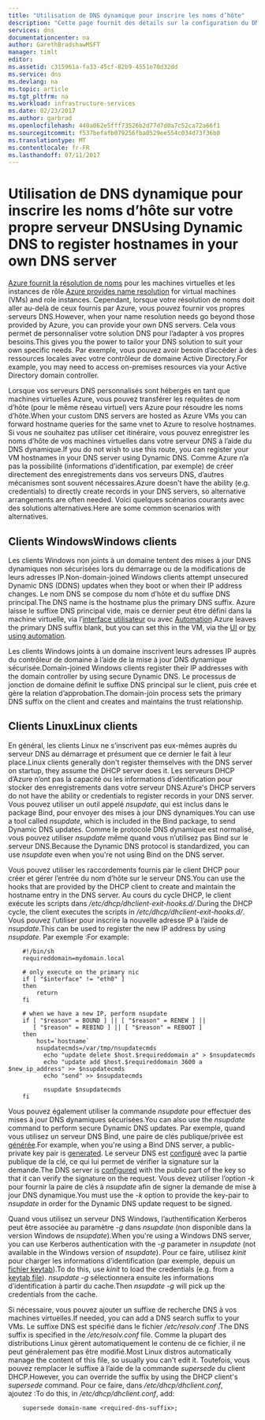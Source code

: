 ```yaml
---
title: "Utilisation de DNS dynamique pour inscrire les noms d’hôte"
description: "Cette page fournit des détails sur la configuration du DNS dynamique pour enregistrer les noms d’hôte sur vos propres serveurs DNS."
services: dns
documentationcenter: na
author: GarethBradshawMSFT
manager: timlt
editor: 
ms.assetid: c315961a-fa33-45cf-82b9-4551e70d32dd
ms.service: dns
ms.devlang: na
ms.topic: article
ms.tgt_pltfrm: na
ms.workload: infrastructure-services
ms.date: 02/23/2017
ms.author: garbrad
ms.openlocfilehash: 440a062e5fff73526b2d77d7d0a7c52ca72a66f1
ms.sourcegitcommit: f537befafb079256fba0529ee554c034d73f36b0
ms.translationtype: MT
ms.contentlocale: fr-FR
ms.lasthandoff: 07/11/2017
---
```

# <a name="using-dynamic-dns-to-register-hostnames-in-your-own-dns-server"></a><span data-ttu-id="47df3-103">Utilisation de DNS dynamique pour inscrire les noms d’hôte sur votre propre serveur DNS</span><span class="sxs-lookup"><span data-stu-id="47df3-103">Using Dynamic DNS to register hostnames in your own DNS server</span></span>
<span data-ttu-id="47df3-104">[Azure fournit la résolution de noms](virtual-networks-name-resolution-for-vms-and-role-instances.md) pour les machines virtuelles et les instances de rôle.</span><span class="sxs-lookup"><span data-stu-id="47df3-104">[Azure provides name resolution](virtual-networks-name-resolution-for-vms-and-role-instances.md) for virtual machines (VMs) and role instances.</span></span> <span data-ttu-id="47df3-105">Cependant, lorsque votre résolution de noms doit aller au-delà de ceux fournis par Azure, vous pouvez fournir vos propres serveurs DNS.</span><span class="sxs-lookup"><span data-stu-id="47df3-105">However, when your name resolution needs go beyond those provided by Azure, you can provide your own DNS servers.</span></span> <span data-ttu-id="47df3-106">Cela vous permet de personnaliser votre solution DNS pour l’adapter à vos propres besoins.</span><span class="sxs-lookup"><span data-stu-id="47df3-106">This gives you the power to tailor your DNS solution to suit your own specific needs.</span></span> <span data-ttu-id="47df3-107">Par exemple, vous pouvez avoir besoin d’accéder à des ressources locales avec votre contrôleur de domaine Active Directory.</span><span class="sxs-lookup"><span data-stu-id="47df3-107">For example, you may need to access on-premises resources via your Active Directory domain controller.</span></span>

<span data-ttu-id="47df3-108">Lorsque vos serveurs DNS personnalisés sont hébergés en tant que machines virtuelles Azure, vous pouvez transférer les requêtes de nom d’hôte (pour le même réseau virtuel) vers Azure pour résoudre les noms d’hôte.</span><span class="sxs-lookup"><span data-stu-id="47df3-108">When your custom DNS servers are hosted as Azure VMs you can forward hostname queries for the same vnet to Azure to resolve hostnames.</span></span> <span data-ttu-id="47df3-109">Si vous ne souhaitez pas utiliser cet itinéraire, vous pouvez enregistrer les noms d’hôte de vos machines virtuelles dans votre serveur DNS à l’aide du DNS dynamique.</span><span class="sxs-lookup"><span data-stu-id="47df3-109">If you do not wish to use this route, you can register your VM hostnames in your DNS server using Dynamic DNS.</span></span>  <span data-ttu-id="47df3-110">Comme Azure n’a pas la possibilité (informations d’identification, par exemple) de créer directement des enregistrements dans vos serveurs DNS, d’autres mécanismes sont souvent nécessaires.</span><span class="sxs-lookup"><span data-stu-id="47df3-110">Azure doesn't have the ability (e.g. credentials) to directly create records in your DNS servers, so alternative arrangements are often needed.</span></span> <span data-ttu-id="47df3-111">Voici quelques scénarios courants avec des solutions alternatives.</span><span class="sxs-lookup"><span data-stu-id="47df3-111">Here are some common scenarios with alternatives.</span></span>

## <a name="windows-clients"></a><span data-ttu-id="47df3-112">Clients Windows</span><span class="sxs-lookup"><span data-stu-id="47df3-112">Windows clients</span></span>
<span data-ttu-id="47df3-113">Les clients Windows non joints à un domaine tentent des mises à jour DNS dynamiques non sécurisées lors du démarrage ou de la modifications de leurs adresses IP.</span><span class="sxs-lookup"><span data-stu-id="47df3-113">Non-domain-joined Windows clients attempt unsecured Dynamic DNS (DDNS) updates when they boot or when their IP address changes.</span></span> <span data-ttu-id="47df3-114">Le nom DNS se compose du nom d’hôte et du suffixe DNS principal.</span><span class="sxs-lookup"><span data-stu-id="47df3-114">The DNS name is the hostname plus the primary DNS suffix.</span></span> <span data-ttu-id="47df3-115">Azure laisse le suffixe DNS principal vide, mais ce dernier peut être défini dans la machine virtuelle, via l’[interface utilisateur](https://technet.microsoft.com/library/cc794784.aspx) ou avec [Automation](https://social.technet.microsoft.com/forums/windowsserver/3720415a-6a9a-4bca-aa2a-6df58a1a47d7/change-primary-dns-suffix).</span><span class="sxs-lookup"><span data-stu-id="47df3-115">Azure leaves the primary DNS suffix blank, but you can set this in the VM, via the [UI](https://technet.microsoft.com/library/cc794784.aspx) or [by using automation](https://social.technet.microsoft.com/forums/windowsserver/3720415a-6a9a-4bca-aa2a-6df58a1a47d7/change-primary-dns-suffix).</span></span>

<span data-ttu-id="47df3-116">Les clients Windows joints à un domaine inscrivent leurs adresses IP auprès du contrôleur de domaine à l’aide de la mise à jour DNS dynamique sécurisée.</span><span class="sxs-lookup"><span data-stu-id="47df3-116">Domain-joined Windows clients register their IP addresses with the domain controller by using secure Dynamic DNS.</span></span> <span data-ttu-id="47df3-117">Le processus de jonction de domaine définit le suffixe DNS principal sur le client, puis crée et gère la relation d’approbation.</span><span class="sxs-lookup"><span data-stu-id="47df3-117">The domain-join process sets the primary DNS suffix on the client and creates and maintains the trust relationship.</span></span>

## <a name="linux-clients"></a><span data-ttu-id="47df3-118">Clients Linux</span><span class="sxs-lookup"><span data-stu-id="47df3-118">Linux clients</span></span>
<span data-ttu-id="47df3-119">En général, les clients Linux ne s’inscrivent pas eux-mêmes auprès du serveur DNS au démarrage et présument que ce dernier le fait à leur place.</span><span class="sxs-lookup"><span data-stu-id="47df3-119">Linux clients generally don't register themselves with the DNS server on startup, they assume the DHCP server does it.</span></span> <span data-ttu-id="47df3-120">Les serveurs DHCP d’Azure n’ont pas la capacité ou les informations d’identification pour stocker des enregistrements dans votre serveur DNS.</span><span class="sxs-lookup"><span data-stu-id="47df3-120">Azure's DHCP servers do not have the ability or credentials to register records in your DNS server.</span></span>  <span data-ttu-id="47df3-121">Vous pouvez utiliser un outil appelé *nsupdate*, qui est inclus dans le package Bind, pour envoyer des mises à jour DNS dynamiques.</span><span class="sxs-lookup"><span data-stu-id="47df3-121">You can use a tool called *nsupdate*, which is included in the Bind package, to send Dynamic DNS updates.</span></span> <span data-ttu-id="47df3-122">Comme le protocole DNS dynamique est normalisé, vous pouvez utiliser *nsupdate* même quand vous n’utilisez pas Bind sur le serveur DNS.</span><span class="sxs-lookup"><span data-stu-id="47df3-122">Because the Dynamic DNS protocol is standardized, you can use *nsupdate* even when you're not using Bind on the DNS server.</span></span>

<span data-ttu-id="47df3-123">Vous pouvez utiliser les raccordements fournis par le client DHCP pour créer et gérer l’entrée du nom d’hôte sur le serveur DNS.</span><span class="sxs-lookup"><span data-stu-id="47df3-123">You can use the hooks that are provided by the DHCP client to create and maintain the hostname entry in the DNS server.</span></span> <span data-ttu-id="47df3-124">Au cours du cycle DHCP, le client exécute les scripts dans */etc/dhcp/dhclient-exit-hooks.d/*.</span><span class="sxs-lookup"><span data-stu-id="47df3-124">During the DHCP cycle, the client executes the scripts in */etc/dhcp/dhclient-exit-hooks.d/*.</span></span> <span data-ttu-id="47df3-125">Vous pouvez l’utiliser pour inscrire la nouvelle adresse IP à l’aide de *nsupdate*.</span><span class="sxs-lookup"><span data-stu-id="47df3-125">This can be used to register the new IP address by using *nsupdate*.</span></span> <span data-ttu-id="47df3-126">Par exemple :</span><span class="sxs-lookup"><span data-stu-id="47df3-126">For example:</span></span>

        #!/bin/sh
        requireddomain=mydomain.local

        # only execute on the primary nic
        if [ "$interface" != "eth0" ]
        then
            return
        fi

        # when we have a new IP, perform nsupdate
        if [ "$reason" = BOUND ] || [ "$reason" = RENEW ] ||
           [ "$reason" = REBIND ] || [ "$reason" = REBOOT ]
        then
            host=`hostname`
            nsupdatecmds=/var/tmp/nsupdatecmds
              echo "update delete $host.$requireddomain a" > $nsupdatecmds
              echo "update add $host.$requireddomain 3600 a $new_ip_address" >> $nsupdatecmds
              echo "send" >> $nsupdatecmds

              nsupdate $nsupdatecmds
        fi

        
        

<span data-ttu-id="47df3-127">Vous pouvez également utiliser la commande *nsupdate* pour effectuer des mises à jour DNS dynamiques sécurisées.</span><span class="sxs-lookup"><span data-stu-id="47df3-127">You can also use the *nsupdate* command to perform secure Dynamic DNS updates.</span></span> <span data-ttu-id="47df3-128">Par exemple, quand vous utilisez un serveur DNS Bind, une paire de clés publique/privée est [générée](http://linux.yyz.us/nsupdate/).</span><span class="sxs-lookup"><span data-stu-id="47df3-128">For example, when you're using a Bind DNS server, a public-private key pair is [generated](http://linux.yyz.us/nsupdate/).</span></span>  <span data-ttu-id="47df3-129">Le serveur DNS est [configuré](http://linux.yyz.us/dns/ddns-server.html) avec la partie publique de la clé, ce qui lui permet de vérifier la signature sur la demande.</span><span class="sxs-lookup"><span data-stu-id="47df3-129">The DNS server is [configured](http://linux.yyz.us/dns/ddns-server.html) with the public part of the key so that it can verify the signature on the request.</span></span> <span data-ttu-id="47df3-130">Vous devez utiliser l’option *-k* pour fournir la paire de clés à *nsupdate* afin de signer la demande de mise à jour DNS dynamique.</span><span class="sxs-lookup"><span data-stu-id="47df3-130">You must use the *-k* option to provide the key-pair to *nsupdate* in order for the Dynamic DNS update request to be signed.</span></span>

<span data-ttu-id="47df3-131">Quand vous utilisez un serveur DNS Windows, l’authentification Kerberos peut être associée au paramètre *-g* dans *nsupdate* (non disponible dans la version Windows de *nsupdate*).</span><span class="sxs-lookup"><span data-stu-id="47df3-131">When you're using a Windows DNS server, you can use Kerberos authentication with the *-g* parameter in *nsupdate* (not available in the Windows version of *nsupdate*).</span></span> <span data-ttu-id="47df3-132">Pour ce faire, utilisez *kinit* pour charger les informations d’identification (par exemple, depuis un [fichier keytab](http://www.itadmintools.com/2011/07/creating-kerberos-keytab-files.html)).</span><span class="sxs-lookup"><span data-stu-id="47df3-132">To do this, use *kinit* to load the credentials (e.g. from a [keytab file](http://www.itadmintools.com/2011/07/creating-kerberos-keytab-files.html)).</span></span> <span data-ttu-id="47df3-133">*nsupdate -g* sélectionnera ensuite les informations d’identification à partir du cache.</span><span class="sxs-lookup"><span data-stu-id="47df3-133">Then *nsupdate -g* will pick up the credentials from the cache.</span></span>

<span data-ttu-id="47df3-134">Si nécessaire, vous pouvez ajouter un suffixe de recherche DNS à vos machines virtuelles.</span><span class="sxs-lookup"><span data-stu-id="47df3-134">If needed, you can add a DNS search suffix to your VMs.</span></span> <span data-ttu-id="47df3-135">Le suffixe DNS est spécifié dans le fichier */etc/resolv.conf* .</span><span class="sxs-lookup"><span data-stu-id="47df3-135">The DNS suffix is specified in the */etc/resolv.conf* file.</span></span> <span data-ttu-id="47df3-136">Comme la plupart des distributions Linux gèrent automatiquement le contenu de ce fichier, il ne peut généralement pas être modifié.</span><span class="sxs-lookup"><span data-stu-id="47df3-136">Most Linux distros automatically manage the content of this file, so usually you can't edit it.</span></span> <span data-ttu-id="47df3-137">Toutefois, vous pouvez remplacer le suffixe à l’aide de la commande *supersede* du client DHCP.</span><span class="sxs-lookup"><span data-stu-id="47df3-137">However, you can override the suffix by using the DHCP client's *supersede* command.</span></span> <span data-ttu-id="47df3-138">Pour ce faire, dans */etc/dhcp/dhclient.conf*, ajoutez :</span><span class="sxs-lookup"><span data-stu-id="47df3-138">To do this, in */etc/dhcp/dhclient.conf*, add:</span></span>

        supersede domain-name <required-dns-suffix>;

